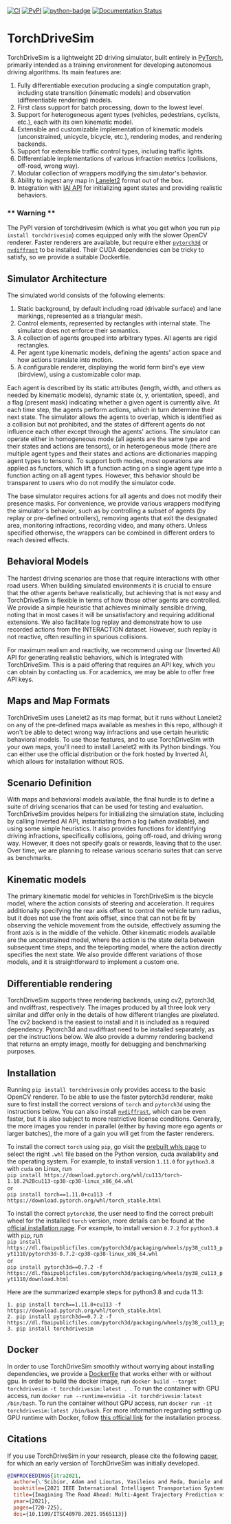 [pypi-badge]: https://badge.fury.io/py/torchdrivesim.svg
[pypi-link]: https://pypi.org/project/torchdrivesim/  
[python-badge]: https://img.shields.io/pypi/pyversions/torchdrivesim.svg?color=%2334D058
[![CI](https://github.com/inverted-ai/torchdrivesim/actions/workflows/CI.yml/badge.svg?branch=master)](https://github.com/inverted-ai/torchdrivesim/actions/workflows/CI.yml)
[![PyPI][pypi-badge]][pypi-link]
[![python-badge]][pypi-link]
[![Documentation Status](https://readthedocs.org/projects/torchdrivesim/badge/?version=latest)](https://readthedocs.org/projects/torchdrivesim/badge/?version=latest)

# TorchDriveSim
<!-- start Features-->
TorchDriveSim is a lightweight 2D driving simulator, built entirely in [PyTorch](https://pytorch.org/), primarily intended as a training
environment for developing autonomous driving algorithms. Its main features are:
1. Fully differentiable execution producing a single computation graph, including state transition (kinematic models) and observation (differentiable rendering) models.
2. First class support for batch processing, down to the lowest level.
3. Support for heterogeneous agent types (vehicles, pedestrians, cyclists, etc.), each with its own kinematic model.
4. Extensible and customizable implementation of kinematic models (unconstrained, unicycle, bicycle, etc.), rendering modes, and rendering backends.
5. Support for extensible traffic control types, including traffic lights.
6. Differentiable implementations of various infraction metrics (collisions, off-road, wrong way).
7. Modular collection of wrappers modifying the simulator's behavior.
8. Ability to ingest any map in [Lanelet2](https://github.com/fzi-forschungszentrum-informatik/Lanelet2) format out of the box.
9. Integration with [IAI API](https://docs.inverted.ai/en/latest/) for initializing agent states and providing realistic behaviors.
<!-- end Features-->
### ** Warning **
The PyPI version of torchdrivesim (which is what you get when you run `pip install torchdrivesim`) comes equipped
only with the slower OpenCV renderer. Faster renderers are available, but require either 
[`pytorch3d`](https://github.com/facebookresearch/pytorch3d/) or 
[`nvdiffrast`](https://nvlabs.github.io/nvdiffrast/)
to be installed. Their CUDA dependencies can be tricky to satisfy, so we provide a suitable Dockerfile.

<!-- start readme-->
## Simulator Architecture
The simulated world consists of the following elements:
1. Static background, by default including road (drivable surface) and lane markings, represented as a triangular mesh.
2. Control elements, represented by rectangles with internal state. The simulator does not enforce their semantics.
3. A collection of agents grouped into arbitrary types. All agents are rigid rectangles.
4. Per agent type kinematic models, defining the agents' action space and how actions translate into motion.
5. A configurable renderer, displaying the world form bird's eye view (birdview), using a customizable color map.

Each agent is described by its static attributes (length, width, and others as needed by kinematic models),
dynamic state (x, y, orientation, speed), and a flag (present mask) indicating whether a given agent is currently alive.
At each time step, the agents perform actions, which in turn determine
their next state. The simulator allows the agents to overlap, which is identified as a collision but not prohibited,
and the states of different agents do not influence each other except through the agents' actions. The simulator can
operate either in homogeneous mode (all agents are the same type and their states and actions are tensors), or in
heterogeneous mode (there are multiple agent types and their states and actions are dictionaries mapping agent
types to tensors). To support both modes, most operations are applied as functors, which lift a function acting on
a single agent type into a function acting on all agent types. However, this behavior should be transparent to users
who do not modify the simulator code.

The base simulator requires actions for all agents and does not modify their presence masks. For convenience, we provide
various wrappers modifying the simulator's behavior, such as by controlling a subset of agents (by replay or pre-defined
ontrollers), removing agents that exit the designated area, monitoring infractions, recording video, and many others.
Unless specified otherwise, the wrappers can be combined in different orders to reach desired effects.

## Behavioral Models

The hardest driving scenarios are those that require interactions with other road users. When building simulated
environments it is crucial to ensure that the other agents behave realistically, but achieving that is not easy and
TorchDriveSim is flexible in terms of how those other agents are controlled. We provide a simple heuristic that achieves
minimally sensible driving, noting that in most cases it will be unsatisfactory and requiring additional extensions.
We also facilitate log replay and demonstrate how to use recorded actions from the INTERACTION dataset. However,
such replay is not reactive, often resulting in spurious collisions.

For maximum realism and reactivity, we recommend using our (Inverted AI) API for generating realistic behaviors,
which is integrated with TorchDriveSim. This is a paid offering that requires an API key, which you can obtain by
contacting us. For academics, we may be able to offer free API keys.

## Maps and Map Formats

TorchDriveSim uses Lanelet2 as its map format, but it runs without Lanelet2 on any of the pre-defined
maps available as meshes in this repo, although it won't be able to detect wrong way infractions and use certain
heuristic behavioral models. To use those features, and to use TorchDriveSim with your own maps, you'll need to install
Lanelet2 with its Python bindings. You can either use the official distribution or the fork hosted by Inverted AI,
which allows for installation without ROS.

## Scenario Definition

With maps and behavioral models available, the final hurdle is to define a suite of driving scenarios that can be
used for testing and evaluation. TorchDriveSim provides helpers for initializing the simulation state, including
by calling Inverted AI API, instantiating from a log (when available), and using some simple heuristics. It also
provides functions for identifying driving infractions, specifically collisions, going off-road, and driving wrong way.
However, it does not specify goals or rewards, leaving that to the user. Over time, we are planning to release
various scenario suites that can serve as benchmarks.

## Kinematic models

The primary kinematic model for vehicles in TorchDriveSim is the bicycle model, where the action consists of steering
and acceleration. It requires additionally specifying the rear axis offset to control the vehicle turn radius, but
it does not use the front axis offset, since that can not be fit by observing the vehicle movement from the outside,
effectively assuming the front axis is in the middle of the vehicle. Other kinematic models available are the
unconstrained model, where the action is the state delta between subsequent time steps, and the teleporting model,
where the action directly specifies the next state. We also provide different variations of those models, and it is
straightforward to implement a custom one.

## Differentiable rendering

TorchDriveSim supports three rendering backends, using cv2, pytorch3d, and nvdiffrast, respectively. The images produced
by all three look very similar and differ only in the details of how different triangles are pixelated.
The cv2 backend is the easiest to install and it is included as a required dependency. Pytorch3d and nvdiffrast
need to be installed separately, as per the instructions below. We also provide a dummy rendering backend that
returns an empty image, mostly for debugging and benchmarking purposes.

## Installation

Running `pip install torchdrivesim` only provides access to the basic OpenCV renderer. To be able to use the faster
pytorch3d renderer, make sure to first install the correct versions of `torch` and `pytorch3d` using the instructions
below. You can also install [`nvdiffrast`](https://nvlabs.github.io/nvdiffrast/#installation), which can be even faster,
but it is also subject to more restrictive license conditions.
Generally, the more images you render in parallel (either by having more ego agents or larger batches), the more
of a gain you will get from the faster renderers.

To install the correct `torch` using `pip`, go visit the
[prebuilt whls page](https://download.pytorch.org/whl/torch_stable.html) to select the right `.whl` file based on the
Python version, cuda availability and the operating system. For example, to install version `1.11.0` for `python3.8`
with `cuda` on Linux, run  
 `pip install https://download.pytorch.org/whl/cu113/torch-1.10.2%2Bcu113-cp38-cp38-linux_x86_64.whl`  
or  
`pip install torch==1.11.0+cu113 -f https://download.pytorch.org/whl/torch_stable.html`  

To install the correct `pytorch3d`, the user need to find the correct prebuilt wheel for the installed `torch` version,
more details can be found at the
[official installation page](https://github.com/facebookresearch/pytorch3d/blob/main/INSTALL.md). For example, to 
install version `0.7.2` for `python3.8` with `pip`, run  
`pip install https://dl.fbaipublicfiles.com/pytorch3d/packaging/wheels/py38_cu113_pyt1110/pytorch3d-0.7.2-cp38-cp38-linux_x86_64.whl`  
or  
`pip install pytorch3d==0.7.2 -f https://dl.fbaipublicfiles.com/pytorch3d/packaging/wheels/py38_cu113_pyt1110/download.html`  

Here are the summarized example steps for python3.8 and cuda 11.3:
```bazaar
1. pip install torch==1.11.0+cu113 -f https://download.pytorch.org/whl/torch_stable.html
2. pip install pytorch3d==0.7.2 -f https://dl.fbaipublicfiles.com/pytorch3d/packaging/wheels/py38_cu113_pyt1110/download.html
3. pip install torchdrivesim
```
## Docker

In order to use TorchDriveSim smoothly without worrying about installing dependencies, we provide a 
[Dockerfile](Dockerfile) that works either with or without gpu. In order to build the docker image,
run `docker build --target torchdrivesim -t torchdrivesim:latest . `. To run the container with GPU access,
run `docker run --runtime=nvidia -it torchdrivesim:latest /bin/bash`. To run the container without GPU access,
run `docker run -it torchdrivesim:latest /bin/bash`. For more information regarding setting up GPU runtime with Docker,
follow [this official link](https://docs.nvidia.com/datacenter/cloud-native/container-toolkit/install-guide.html)
for the installation process.

## Citations

If you use TorchDriveSim in your research, please cite the following [paper](https://arxiv.org/abs/2104.11212),
for which an early version of TorchDriveSim  was initially developed.

```bibtex
@INPROCEEDINGS{itra2021,
  author={\'Scibior, Adam and Lioutas, Vasileios and Reda, Daniele and Bateni, Peyman and Wood, Frank},
  booktitle={2021 IEEE International Intelligent Transportation Systems Conference (ITSC)}, 
  title={Imagining The Road Ahead: Multi-Agent Trajectory Prediction via Differentiable Simulation}, 
  year={2021},
  pages={720-725},
  doi={10.1109/ITSC48978.2021.9565113}}
```
<!-- end readme-->
